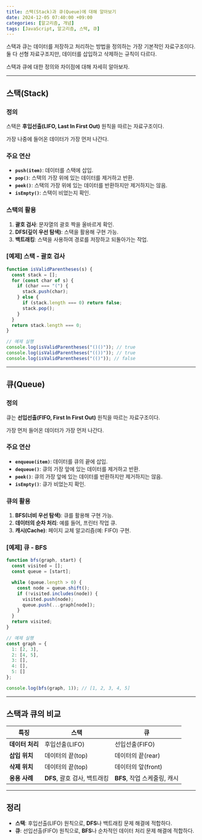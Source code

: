 ```yaml
---
title: 스택(Stack)과 큐(Queue)에 대해 알아보기
date: 2024-12-05 07:40:00 +09:00
categories: [알고리즘, 개념]
tags: [JavaScript, 알고리즘, 스택, 큐]
---
```


스택과 큐는 데이터를 저장하고 처리하는 방법을 정의하는 가장 기본적인 자료구조이다. 둘 다 선형 자료구조지만, 데이터를 삽입하고 삭제하는 규칙이 다르다.

스택과 큐에 대한 정의와 차이점에 대해 자세히 알아보자.

---

## 스택(Stack)

### 정의

스택은 **후입선출(LIFO, Last In First Out)** 원칙을 따르는 자료구조이다.

가장 나중에 들어온 데이터가 가장 먼저 나간다.

### 주요 연산

- **`push(item)`**: 데이터를 스택에 삽입.
- **`pop()`**: 스택의 가장 위에 있는 데이터를 제거하고 반환.
- **`peek()`**: 스택의 가장 위에 있는 데이터를 반환하지만 제거하지는 않음.
- **`isEmpty()`**: 스택이 비었는지 확인.

### 스택의 활용

1. **괄호 검사**: 문자열의 괄호 짝을 올바르게 확인.
2. **DFS(깊이 우선 탐색)**: 스택을 활용해 구현 가능.
3. **백트래킹**: 스택을 사용하여 경로를 저장하고 되돌아가는 작업.

### [예제] 스택 - 괄호 검사

```jsx
function isValidParentheses(s) {
  const stack = [];
  for (const char of s) {
    if (char === "(") {
      stack.push(char);
    } else {
      if (stack.length === 0) return false;
      stack.pop();
    }
  }
  return stack.length === 0;
}

// 예제 실행
console.log(isValidParentheses("()()")); // true
console.log(isValidParentheses("(())")); // true
console.log(isValidParentheses("(()")); // false
```

---

## 큐(Queue)

### 정의

큐는 **선입선출(FIFO, First In First Out)** 원칙을 따르는 자료구조이다.

가장 먼저 들어온 데이터가 가장 먼저 나간다.

### 주요 연산

- **`enqueue(item)`**: 데이터를 큐의 끝에 삽입.
- **`dequeue()`**: 큐의 가장 앞에 있는 데이터를 제거하고 반환.
- **`peek()`**: 큐의 가장 앞에 있는 데이터를 반환하지만 제거하지는 않음.
- **`isEmpty()`**: 큐가 비었는지 확인.

### 큐의 활용

1. **BFS(너비 우선 탐색)**: 큐를 활용해 구현 가능.
2. **데이터의 순차 처리**: 예를 들어, 프린터 작업 큐.
3. **캐시(Cache)**: 페이지 교체 알고리즘(예: FIFO) 구현.

### [예제] 큐 - BFS

```jsx
function bfs(graph, start) {
  const visited = [];
  const queue = [start];

  while (queue.length > 0) {
    const node = queue.shift();
    if (!visited.includes(node)) {
      visited.push(node);
      queue.push(...graph[node]);
    }
  }
  return visited;
}

// 예제 실행
const graph = {
  1: [2, 3],
  2: [4, 5],
  3: [],
  4: [],
  5: []
};

console.log(bfs(graph, 1)); // [1, 2, 3, 4, 5]
```

---

## 스택과 큐의 비교

| **특징**        | **스택**                     | **큐**                       |
| --------------- | ---------------------------- | ---------------------------- |
| **데이터 처리** | 후입선출(LIFO)               | 선입선출(FIFO)               |
| **삽입 위치**   | 데이터의 끝(top)             | 데이터의 끝(rear)            |
| **삭제 위치**   | 데이터의 끝(top)             | 데이터의 앞(front)           |
| **응용 사례**   | **DFS**, 괄호 검사, 백트래킹 | **BFS**, 작업 스케줄링, 캐시 |

---

## 정리

- **스택**: 후입선출(LIFO) 원칙으로, **DFS**나 백트래킹 문제 해결에 적합하다.
- **큐**: 선입선출(FIFO) 원칙으로, **BFS**나 순차적인 데이터 처리 문제 해결에 적합하다.
